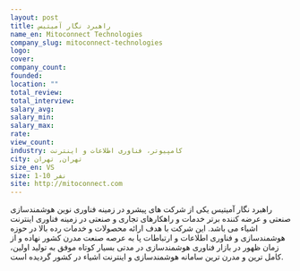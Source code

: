 ```yaml
---
layout: post
title: راهبرد نگار آمیتیس
name_en: Mitoconnect Technologies
company_slug: mitoconnect-technologies
logo: 
cover: 
company_count:
founded:
location: ""
total_review: 
total_interview: 
salary_avg: 
salary_min: 
salary_max: 
rate: 
view_count: 
industry: کامپیوتر، فناوری اطلاعات و اینترنت
city: تهران, تهران
size_en: VS
size: 1-10 نفر
site: http://mitoconnect.com
---
```


راهبرد نگار آمیتیس یکی از شرکت های پیشرو در زمينه فناوری نوین هوشمندسازی صنعتی و عرضه کننده برتر خدمات و راهکارهای تجاری و صنعتی در زمینه فناوری اینترنت اشیاء می باشد. این شرکت با هدف ارائه محصولات و خدمات رده بالا در حوزه هوشمندسازی و فناوری اطلاعات و ارتباطات پا به عرصه صنعت مدرن کشور نهاده و از زمان ظهور در بازار فناوری هوشمندسازی در مدتی بسیار کوتاه موفق به تولید اولین، کامل ترین و مدرن ترین سامانه هوشمندسازی و اینترنت اشیاء در کشور گردیده است.
